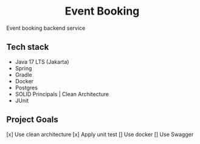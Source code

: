 <h1 align="center">Event Booking</h1>
Event booking backend service

## Tech stack
* Java 17 LTS (Jakarta)
* Spring
* Gradle
* Docker
* Postgres
* SOLID Principals | Clean Architecture
* JUnit

## Project Goals
[x] Use clean architecture
[x] Apply unit test
[] Use docker
[] Use Swagger
